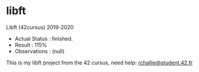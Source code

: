 # libft
Libft (42cursus) 2019-2020

- Actual Status : finished.
- Result        : 115%
- Observations : (null)

This is my libft project from the 42 cursus,
need help:
rchallie@student.42.fr

